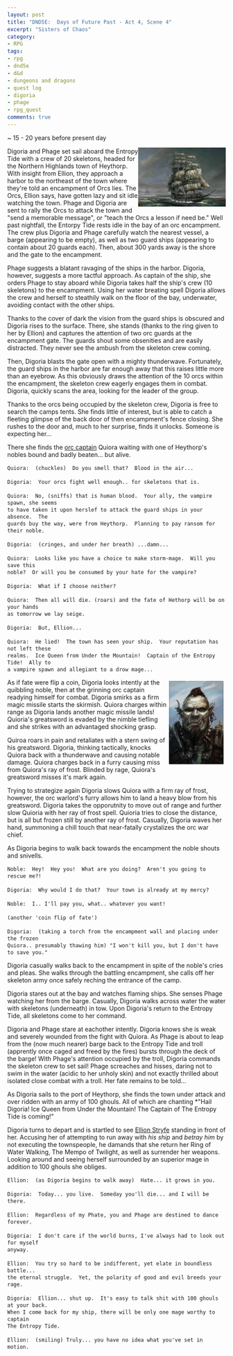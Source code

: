 ```yaml
---
layout: post
title: "DND5E:  Days of Future Past - Act 4, Scene 4"
excerpt: "Sisters of Chaos"
category:
- RPG
tags:
- rpg
- dnd5e
- d&d
- dungeons and dragons
- quest log
- digoria
- phage
- rpg_quest
comments: true
---
```


~ 15 - 20 years before present day

<img src="/images/dnd/entropytide.jpg" style="float: right; max-width: 40%; height: auto">

Digoria and Phage set sail aboard the Entropy Tide with a crew of 20 skeletons, headed for the Northern Highlands town of Heythorp.  With insight from Ellion, they approach a harbor to the northeast of the town where they're told an encampment of Orcs lies.  The Orcs,   Ellion says, have gotten lazy and sit idle watching the town.  Phage and Digoria are sent to rally the Orcs to attack the town and "send a memorable message", or "teach the Orcs a lesson if need be."  Well past nightfall, the Entorpy Tide rests idle in the bay of an orc encampment.  The crew plus Digoria and Phage carefully watch the nearest vessel, a barge (appearing to be empty), as well as two guard ships (appearing to contain about 20 guards each).  Then, about 300 yards away is the shore and the gate to the encampment.

Phage suggests a blatant ravaging of the ships in the harbor.  Digoria, however, suggests a more tactful approach.  As captain of the ship, she orders Phage to stay aboard while Digoria takes half the ship's crew (10 skeletons) to the encampment.  Using her water breating spell Digoria allows the crew and herself to steathily walk on the floor of the bay, underwater, avoiding contact with the other ships.

Thanks to the cover of dark the vision from the guard ships is obscured and Digoria rises to the surface.  There, she stands (thanks to the ring given to her by Ellion) and captures the attention of two orc guards at the encampment gate.  The guards shout some obsenities and are easily distracted.  They never see the ambush from the skeleton crew coming.

Then, Digoria blasts the gate open with a mighty thunderwave.  Fortunately, the guard ships in the harbor are far enough away that this raises little more than an eyebrow.  As this obviously draws the attention of the 10 orcs within the encampment, the skeleton crew eagerly engages them in combat.  Digoria, quickly scans the area, looking for the leader of the group.

Thanks to the orcs being occupied by the skeleton crew, Digoria is free to search the camps tents.  She finds little of interest, but is able to catch a fleeting glimpse of the back door of then encampment's fence closing.  She rushes to the door and, much to her surprise, finds it unlocks.  Someone is expecting her...

There she finds the [orc captain](http://www.aidedd.org/dnd/monstres.php?vo=hobgoblin-captain) Quiora waiting with one of Heythorp's nobles bound and badly beaten... but alive.

~~~
Quiora:  (chuckles)  Do you smell that?  Blood in the air...

Digoria:  Your orcs fight well enough.. for skeletons that is.

Quiora:  No, (sniffs) that is human blood.  Your ally, the vampire spawn, she seems 
to have taken it upon herslef to attack the guard ships in your absence.  The 
guards buy the way, were from Heythorp.  Planning to pay ransom for their noble.

Digoria:  (cringes, and under her breath) ...damn...

Quiora:  Looks like you have a choice to make storm-mage.  Will you save this 
noble?  Or will you be consumed by your hate for the vampire?

Digoria:  What if I choose neither?

Quiora:  Then all will die. (roars) and the fate of Hethorp will be on your hands 
as tomorrow we lay seige.  

Digoria:  But, Ellion...

Quiora:  He lied!  The town has seen your ship.  Your reputation has not left these 
realms.  Ice Queen from Under the Mountain!  Captain of the Entropy Tide!  Ally to 
a vampire spawn and allegiant to a drow mage...
~~~

<a href="http://pre11.deviantart.net/7a9e/th/pre/f/2013/033/2/c/orc_by_saadirfan-d5tk5hm.jpg"><img src="/images/dnd/orc_warlord_quiora.jpg" style="max-width: 25%; height: auto; float: right; margin: 5px"></a>

As if fate were flip a coin, Digoria looks intently at the quibbling noble, then at the grinning orc captain readying himself for combat.  Digoria smirks as a firm magic missile starts the skirmish.  Quiora charges within range as Digoria lands another magic missile lands!  Quioria's greatsword is evaded by the nimble tiefling and she strikes with an advantaged shocking grasp.  

Quiroa roars in pain and retaliates with a stern swing of his greatsword.  Digoria, thinking tactically, knocks Quiora back with a thunderwave and causing notable damage.  Quiora charges back in a furry causing miss from Quiora's ray of frost.  Blinded by rage, Quiora's greatsword misses it's mark again.  

Trying to strategize again Digoria slows Quiora with a firm ray of frost, however, the orc warlord's furry allows him to land a heavy blow from his greatsword.  Digoria takes the opporutnity to move out of range and further slow Quioria with her ray of frost spell.  Quioria tries to close the distance, but is all but frozen still by another ray of frost.  Casually, Digoria waves her hand, summoning a chill touch that near-fatally crystalizes the orc war chief.

As Digoria begins to walk back towards the encampment the noble shouts and snivells.

~~~
Noble:  Hey!  Hey you!  What are you doing?  Aren't you going to rescue me?!

Digoria:  Why would I do that?  Your town is already at my mercy?

Noble:  I.. I'll pay you, what.. whatever you want!

(another 'coin flip of fate')

Digoria:  (taking a torch from the encampment wall and placing under the frozen 
Quiora.. presumably thawing him) "I won't kill you, but I don't have to save you."
~~~

Digoria casually walks back to the encampment in spite of the noble's cries and pleas.  She walks through the battling encampment, she calls off her skeleton army once safely reching the entrance of the camp.

Digoria stares out at the bay and watches flaming ships.  She senses Phage watching her from the barge.  Casually, Digoria walks across water the water with skeletons (underneath) in tow.  Upon Digoria's return to the Entropy Tide, all skeletons come to her command.

Digoria and Phage stare at eachother intently.  Digoria knows she is weak and severely wounded from the fight with Quiora.  As Phage is about to leap from the (now much nearer) barge back to the Entropy Tide and troll (apprently once caged and freed by the fires) bursts through the deck of the barge!  With Phage's attention occupied by the troll, Digoria commands the skeleton crew to set sail!  Phage screaches and hisses, daring not to swim in the water (acidic to her unholy skin) and not exactly thrilled about isolated close combat with a troll.  Her fate remains to be told...

As Digoria sails to the port of Heythorp, she finds the town under attack and over ridden with an army of 100 ghouls.  All of which are chanting *"Hail Digoria!  Ice Queen from Under the Mountain!  The Captain of The Entropy Tide is coming!"

Digoria turns to depart and is startled to see [Ellion Stryfe](http://www.aidedd.org/dnd/monstres.php?vo=drow-mage) standing in front of her.  Accusing her of attempting to run away with *his ship* and *betray him* by not executing the townspeople, he damands that she return her Ring of Water Walking, The Mempo of Twilight, as well as surrender her weapons.  Looking around and seeing herself surrounded by an superior mage in addition to 100 ghouls she obliges.

~~~
Ellion:  (as Digoria begins to walk away)  Hate... it grows in you.

Digoria:  Today... you live.  Someday you'll die... and I will be there.

Ellion:  Regardless of my Phate, you and Phage are destined to dance forever.

Digoria:  I don't care if the world burns, I've always had to look out for myself 
anyway.

Ellion:  You try so hard to be indifferent, yet elate in boundless battle... 
the eternal struggle.  Yet, the polarity of good and evil breeds your rage.

Digoria:  Ellion... shut up.  It's easy to talk shit with 100 ghouls at your back.  
When I come back for my ship, there will be only one mage worthy to captain 
The Entropy Tide.

Ellion:  (smiling) Truly... you have no idea what you've set in motion.
~~~
